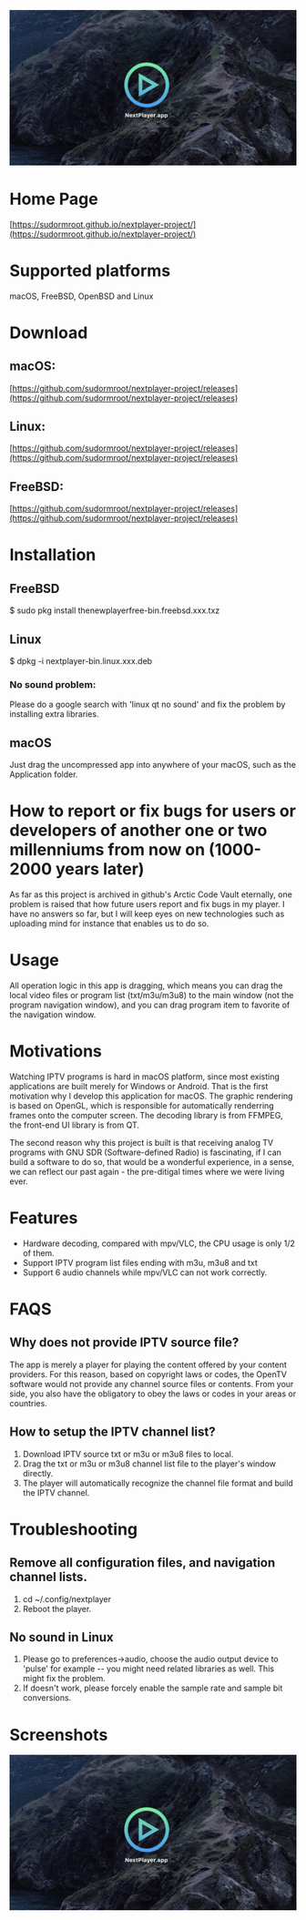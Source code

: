 ![Image text](screenshots/screenshot1.jpg)



# Home Page
[https://sudormroot.github.io/nextplayer-project/](https://sudormroot.github.io/nextplayer-project/)


# Supported platforms

macOS, FreeBSD, OpenBSD and Linux

# Download
## macOS:
[https://github.com/sudormroot/nextplayer-project/releases](https://github.com/sudormroot/nextplayer-project/releases)

## Linux:
[https://github.com/sudormroot/nextplayer-project/releases](https://github.com/sudormroot/nextplayer-project/releases)

## FreeBSD:
[https://github.com/sudormroot/nextplayer-project/releases](https://github.com/sudormroot/nextplayer-project/releases)

# Installation
## FreeBSD
$ sudo pkg install thenewplayerfree-bin.freebsd.xxx.txz

## Linux 
$ dpkg -i nextplayer-bin.linux.xxx.deb



### No sound problem:
Please do a google search with 'linux qt no sound' and fix the problem by installing extra libraries.

## macOS
Just drag the uncompressed app into anywhere of your macOS, such as the Application folder.


# How to report or fix bugs for users or developers of another one or two millenniums from now on (1000-2000 years later)
As far as this project is archived in github's Arctic Code Vault eternally, one problem is raised that how future users report and fix bugs in my player. I have no answers so far, but I will keep eyes on new technologies such as uploading mind for instance that enables us to do so.


# Usage
All operation logic in this app is dragging, which means you can drag the local video files or program list (txt/m3u/m3u8) to the main window (not the program navigation window), and you can drag program item to favorite of the navigation window.

# Motivations

Watching IPTV programs is hard in macOS platform, since most existing applications are built merely for Windows or Android. That is the first motivation why I develop this application for macOS. The graphic rendering is based on OpenGL, which is responsible for automatically renderring frames onto the computer screen. The decoding library is from FFMPEG, the front-end UI library is from QT.

The second reason why this project is built is that receiving analog TV programs with GNU SDR (Software-defined Radio) is fascinating, if I can build a software to do so, that would be a wonderful experience, in a sense, we can reflect our past again - the pre-ditigal times where we were living ever.

# Features
* Hardware decoding, compared with mpv/VLC, the CPU usage is only 1/2 of them.
* Support IPTV program list files ending with m3u, m3u8 and txt
* Support 6 audio channels while mpv/VLC can not work correctly.

# FAQS
## Why does not provide IPTV source file?
The app is merely a player for playing the content offered by your content providers. For this reason, based on copyright laws or codes, the OpenTV software would not provide any channel source files or contents. From your side, you also have the obligatory to obey the laws or codes in your areas or countries.


## How to setup the IPTV channel list?
1. Download IPTV source txt or m3u or m3u8 files to local.
2. Drag the txt or m3u or m3u8 channel list file to the player's window directly.
3. The player will automatically recognize the channel file format and build the IPTV channel.


# Troubleshooting

## Remove all configuration files, and navigation channel lists.
1. cd ~/.config/nextplayer
3. Reboot the player.

## No sound in Linux
1. Please go to preferences->audio, choose the audio output device to 'pulse' for example -- you might need related libraries as well. This might fix the problem.
2. If doesn't work, please forcely enable the sample rate and sample bit conversions.


# Screenshots

![screenshot1](screenshots/screenshot1.jpg)

